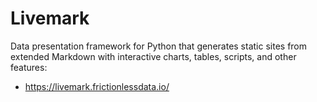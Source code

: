 # Livemark

Data presentation framework for Python that generates static sites from extended Markdown with interactive charts, tables, scripts, and other features:

- https://livemark.frictionlessdata.io/
